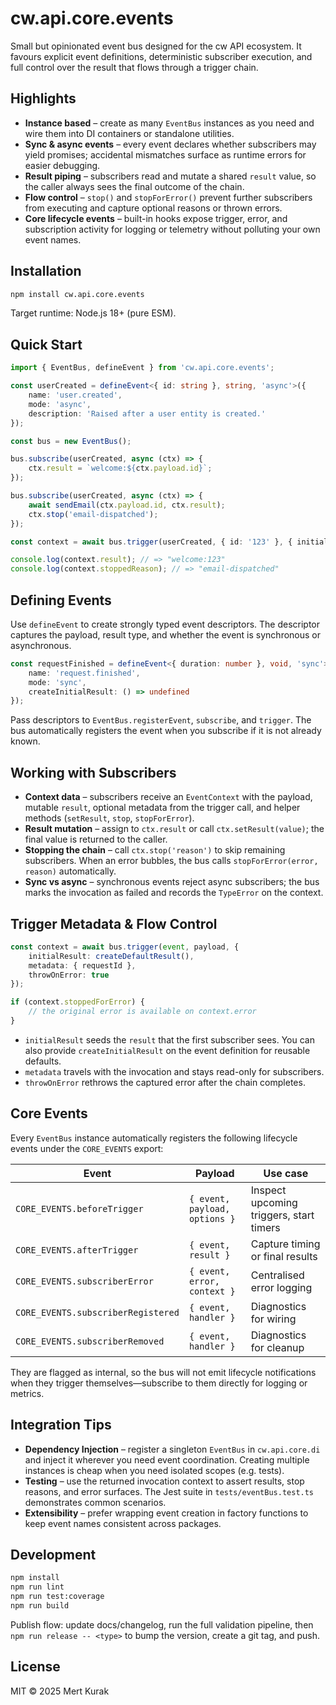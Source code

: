 # cw.api.core.events

Small but opinionated event bus designed for the cw API ecosystem. It favours
explicit event definitions, deterministic subscriber execution, and full
control over the result that flows through a trigger chain.

## Highlights
- **Instance based** – create as many `EventBus` instances as you need and wire
  them into DI containers or standalone utilities.
- **Sync & async events** – every event declares whether subscribers may yield
  promises; accidental mismatches surface as runtime errors for easier
  debugging.
- **Result piping** – subscribers read and mutate a shared `result` value, so
  the caller always sees the final outcome of the chain.
- **Flow control** – `stop()` and `stopForError()` prevent further subscribers
  from executing and capture optional reasons or thrown errors.
- **Core lifecycle events** – built-in hooks expose trigger, error, and
  subscription activity for logging or telemetry without polluting your own
  event names.

## Installation

```bash
npm install cw.api.core.events
```

Target runtime: Node.js 18+ (pure ESM).

## Quick Start

```ts
import { EventBus, defineEvent } from 'cw.api.core.events';

const userCreated = defineEvent<{ id: string }, string, 'async'>({
    name: 'user.created',
    mode: 'async',
    description: 'Raised after a user entity is created.'
});

const bus = new EventBus();

bus.subscribe(userCreated, async (ctx) => {
    ctx.result = `welcome:${ctx.payload.id}`;
});

bus.subscribe(userCreated, async (ctx) => {
    await sendEmail(ctx.payload.id, ctx.result);
    ctx.stop('email-dispatched');
});

const context = await bus.trigger(userCreated, { id: '123' }, { initialResult: 'seed' });

console.log(context.result); // => "welcome:123"
console.log(context.stoppedReason); // => "email-dispatched"
```

## Defining Events

Use `defineEvent` to create strongly typed event descriptors. The descriptor
captures the payload, result type, and whether the event is synchronous or
asynchronous.

```ts
const requestFinished = defineEvent<{ duration: number }, void, 'sync'>({
    name: 'request.finished',
    mode: 'sync',
    createInitialResult: () => undefined
});
```

Pass descriptors to `EventBus.registerEvent`, `subscribe`, and `trigger`. The
bus automatically registers the event when you subscribe if it is not already
known.

## Working with Subscribers

- **Context data** – subscribers receive an `EventContext` with the payload,
  mutable `result`, optional metadata from the trigger call, and helper methods
  (`setResult`, `stop`, `stopForError`).
- **Result mutation** – assign to `ctx.result` or call `ctx.setResult(value)`;
  the final value is returned to the caller.
- **Stopping the chain** – call `ctx.stop('reason')` to skip remaining
  subscribers. When an error bubbles, the bus calls `stopForError(error,
  reason)` automatically.
- **Sync vs async** – synchronous events reject async subscribers; the bus
  marks the invocation as failed and records the `TypeError` on the context.

## Trigger Metadata & Flow Control

```ts
const context = await bus.trigger(event, payload, {
    initialResult: createDefaultResult(),
    metadata: { requestId },
    throwOnError: true
});

if (context.stoppedForError) {
    // the original error is available on context.error
}
```

- `initialResult` seeds the `result` that the first subscriber sees. You can
  also provide `createInitialResult` on the event definition for reusable
  defaults.
- `metadata` travels with the invocation and stays read-only for subscribers.
- `throwOnError` rethrows the captured error after the chain completes.

## Core Events

Every `EventBus` instance automatically registers the following lifecycle
events under the `CORE_EVENTS` export:

| Event | Payload | Use case |
|-------|---------|----------|
| `CORE_EVENTS.beforeTrigger` | `{ event, payload, options }` | Inspect upcoming triggers, start timers |
| `CORE_EVENTS.afterTrigger` | `{ event, result }` | Capture timing or final results |
| `CORE_EVENTS.subscriberError` | `{ event, error, context }` | Centralised error logging |
| `CORE_EVENTS.subscriberRegistered` | `{ event, handler }` | Diagnostics for wiring |
| `CORE_EVENTS.subscriberRemoved` | `{ event, handler }` | Diagnostics for cleanup |

They are flagged as internal, so the bus will not emit lifecycle notifications
when they trigger themselves—subscribe to them directly for logging or metrics.

## Integration Tips

- **Dependency Injection** – register a singleton `EventBus` in
  `cw.api.core.di` and inject it wherever you need event coordination. Creating
  multiple instances is cheap when you need isolated scopes (e.g. tests).
- **Testing** – use the returned invocation context to assert results, stop
  reasons, and error surfaces. The Jest suite in `tests/eventBus.test.ts`
  demonstrates common scenarios.
- **Extensibility** – prefer wrapping event creation in factory functions to
  keep event names consistent across packages.

## Development

```bash
npm install
npm run lint
npm run test:coverage
npm run build
```

Publish flow: update docs/changelog, run the full validation pipeline, then
`npm run release -- <type>` to bump the version, create a git tag, and push.

## License

MIT © 2025 Mert Kurak
